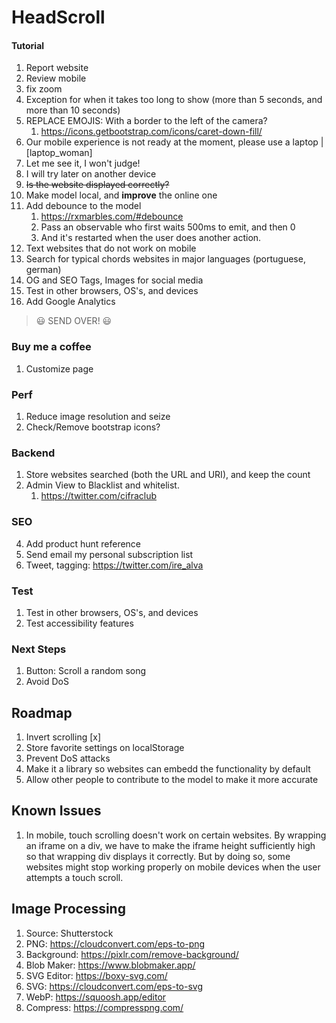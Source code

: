 # HeadScroll

#### Tutorial


1. Report website
2. Review mobile
3. fix zoom
4. Exception for when it takes too long to show (more than 5 seconds, and more than 10 seconds)
5. REPLACE EMOJIS: With a border to the left of the camera?
   1. https://icons.getbootstrap.com/icons/caret-down-fill/
6.  Our mobile experience is not ready at the moment, please use a laptop | [laptop_woman] 
   2. Let me see it, I won't judge!
   3.  I will try later on another device
7. ~~Is the website displayed correctly?~~
8.  Make model local, and **improve** the online one
   1. Add debounce to the model
      1. https://rxmarbles.com/#debounce
      2. Pass an observable who first waits 500ms to emit, and then 0
      3. And it's restarted when the user does another action.
9.  Text websites that do not work on mobile
10. Search for typical chords websites in major languages (portuguese, german)
11. OG and SEO Tags, Images for social media
12. Test in other browsers, OS's, and devices
13. Add Google Analytics
    
> 😃 SEND OVER! 😃

### Buy me a coffee

1. Customize page

### Perf

1. Reduce image resolution and seize
2. Check/Remove bootstrap icons?

### Backend

1. Store websites searched (both the URL and URI), and keep the count
2. Admin View to Blacklist and whitelist.
   1. https://twitter.com/cifraclub

### SEO

4. Add product hunt reference
5. Send email my personal subscription list
6. Tweet, tagging: https://twitter.com/ire_alva

### Test

1. Test in other browsers, OS's, and devices
2. Test accessibility features

### Next Steps

1. Button: Scroll a random song
2. Avoid DoS

## Roadmap

1. Invert scrolling [x]
1. Store favorite settings on localStorage
2. Prevent DoS attacks
3. Make it a library so websites can embedd the functionality by default
4. Allow other people to contribute to the model to make it more accurate

## Known Issues

1. In mobile, touch scrolling doesn't work on certain websites. By wrapping an iframe on a div, we have to make the iframe height sufficiently high so that wrapping div displays it correctly. But by doing so, some websites might stop working properly on mobile devices when the user attempts a touch scroll.

## Image Processing

1. Source: Shutterstock
2. PNG: https://cloudconvert.com/eps-to-png
3. Background: https://pixlr.com/remove-background/
4. Blob Maker: https://www.blobmaker.app/
5. SVG Editor: https://boxy-svg.com/
6. SVG: https://cloudconvert.com/eps-to-svg
7. WebP: https://squoosh.app/editor
8. Compress: https://compresspng.com/